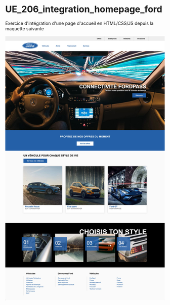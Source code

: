 # UE_206_integration_homepage_ford

Exercice d'intégration d'une page d'accueil en HTML/CSS/JS
depuis la maquette suivante

![alt text](https://raw.githubusercontent.com/DamienCuda/UE_206_integration_homepage_ford/main/maquette.jpg?raw=true)